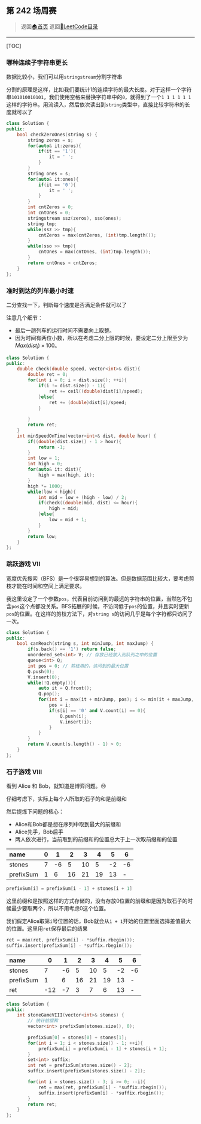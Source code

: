 ## 第 242 场周赛
> 返回[:house:首页](../../index.html)
> 返回[:rocket:LeetCode目录](../index.html)


---

[TOC]

### 哪种连续子字符串更长

数据比较小，我们可以用`stringstream`分割字符串

分割的原理是这样，比如我们要统计1的连续字符的最大长度。对于这样一个字符串`101010010101`，我们使用空格来替换字符串中的`0`，就得到了一个`1 1 1 1 1 1`这样的字符串。用流读入，然后依次读出到`string`类型中，直接比较字符串的长度就可以了
```cpp
class Solution {
public:
    bool checkZeroOnes(string s) {
        string zeros = s;
        for(auto& it:zeros){
            if(it == '1'){
                it = ' ';
            }
        }
        string ones = s;
        for(auto& it:ones){
            if(it == '0'){
                it = ' ';
            }
        }
        int cntZeros = 0;
        int cntOnes = 0;
        stringstream ssz(zeros), sso(ones);
        string tmp;
        while(ssz >> tmp){
            cntZeros = max(cntZeros, (int)tmp.length());
        }
        while(sso >> tmp){
            cntOnes = max(cntOnes, (int)tmp.length());
        }
        return cntOnes > cntZeros;
    }
};
```

### 准时到达的列车最小时速

二分查找一下，判断每个速度是否满足条件就可以了

注意几个细节：
- 最后一趟列车的运行时间不需要向上取整。
- 因为时间有两位小数，所以在考虑二分上限的时候，要设定二分上限至少为$Max(dist_i) \times 100$。

```cpp
class Solution {
public:
    double check(double speed, vector<int>& dist){
        double ret = 0;
        for(int i = 0; i < dist.size(); ++i){
            if(i != dist.size() - 1){
                ret += ceil((double)dist[i]/speed);
            }else{
                ret += (double)dist[i]/speed;
            }
            
        }
        return ret;
    }
    int minSpeedOnTime(vector<int>& dist, double hour) {
        if((double)dist.size() - 1 > hour){
            return -1;
        }
        int low = 1;
        int high = 0;
        for(auto& it: dist){
            high = max(high, it);
        }
        high *= 1000;
        while(low < high){
            int mid = low + (high - low) / 2;
            if(check((double)mid, dist) <= hour){
                high = mid;
            }else{
                low = mid + 1;
            }
        }
        return low;
    }
};
```

### 跳跃游戏 VII

宽度优先搜索（BFS）是一个很容易想到的算法。但是数据范围比较大，要考虑剪枝才能在时间和空间上满足要求。

我这里设定了一个参数`pos`，代表目前访问到的最远的字符串的位置，当然包不包含`pos`这个点都没关系。BFS拓展的时候，不访问低于`pos`的位置，并且实时更新`pos`的位置。在这样的剪枝方法下，对`string s`的访问几乎是每个字符都只访问了一次。

```cpp
class Solution {
public:
    bool canReach(string s, int minJump, int maxJump) {
        if(s.back() == '1') return false;
        unordered_set<int> V; // 存放已经放入到队列之中的位置
        queue<int> Q;
        int pos = 0; // 剪枝用的，访问到的最大位置
        Q.push(0);
        V.insert(0);
        while(!Q.empty()){
            auto it = Q.front();
            Q.pop();
            for(int i = max(it + minJump, pos); i <= min(it + maxJump, (int)s.length() - 1); ++i){
                pos = i;
                if(s[i] == '0' and V.count(i) == 0){
                    Q.push(i);
                    V.insert(i);
                }
            }
        }
        return V.count(s.length() - 1) > 0;
    }
};
```

### 石子游戏 VIII

看到 Alice 和 Bob，就知道是博弈问题。:cry:

仔细考虑下，实际上每个人所取的石子的和是前缀和

然后提炼下问题的核心：
- Alice和Bob都是想在序列中取到最大的前缀和
- Alice先手，Bob后手
- 两人依次进行，当前取到的前缀和的位置总大于上一次取前缀和的位置

| name      | 0   | 1   | 2   | 3   | 4   | 5   | 6   |
| :-------- | --- | --- | --- | --- | --- | --- | --- |
| stones    | 7   | -6  | 5   | 10  | 5   | -2  | -6  |
| prefixSum | 1   | 6   | 16  | 21  | 19  | 13  | -   |
```cpp
prefixSum[i] = prefixSum[i - 1] + stones[i + 1]
```
这里前缀和是按照这样的方式存储的，没有存放0位置的前缀和是因为取石子的时候最少要取两个，所以不用考虑0这个位置。


我们假定Alice取第`i`号位置的话，Bob就会从`i + 1`开始的位置里面选择差值最大的位置。这里用`ret`保存最后的结果
```cpp
ret = max(ret, prefixSum[i] - *suffix.rbegin());
suffix.insert(prefixSum[i] - *suffix.rbegin());
```
| name      | 0   | 1   | 2   | 3   | 4   | 5   | 6   |
| :-------- | --- | --- | --- | --- | --- | --- | --- |
| stones    | 7   | -6  | 5   | 10  | 5   | -2  | -6  |
| prefixSum | 1   | 6   | 16  | 21  | 19  | 13  | -   |
| ret       | -12 | -7  | 3   | 7   | 6   | 13  | -   |

```cpp
class Solution {
public:
    int stoneGameVIII(vector<int>& stones) {
        // 统计前缀和
        vector<int> prefixSum(stones.size(), 0);
        
        prefixSum[0] = stones[0] + stones[1];
        for(int i = 1; i < stones.size() - 1; ++i){
            prefixSum[i] = prefixSum[i - 1] + stones[i + 1];
        }
        set<int> suffix;
        int ret = prefixSum[stones.size() - 2];
        suffix.insert(prefixSum[stones.size() - 2]);

        for(int i = stones.size() - 3; i >= 0; --i){
            ret = max(ret, prefixSum[i] - *suffix.rbegin());
            suffix.insert(prefixSum[i] - *suffix.rbegin());
        }
        return ret;
    }
};
```
